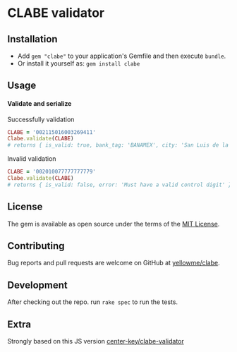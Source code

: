 # CLABE validator

## Installation

- Add `gem "clabe"` to your application's Gemfile and then execute `bundle`.
- Or install it yourself as: `gem install clabe`

## Usage

#### Validate and serialize

Successfully validation
```ruby
CLABE = '002115016003269411'
Clabe.validate(CLABE)
# returns { is_valid: true, bank_tag: 'BANAMEX', city: 'San Luis de la Paz' }
```

Invalid validation
```ruby
CLABE = '002010077777777779'
Clabe.validate(CLABE)
# returns { is_valid: false, error: 'Must have a valid control digit' }
```

## License

The gem is available as open source under the terms of the [MIT License](https://opensource.org/licenses/MIT).

## Contributing

Bug reports and pull requests are welcome on GitHub at [yellowme/clabe](https://github.com/yellowme/clabe).

## Development

After checking out the repo. run `rake spec` to run the tests.

## Extra

Strongly based on this JS version [center-key/clabe-validator](https://github.com/center-key/clabe-validator)

